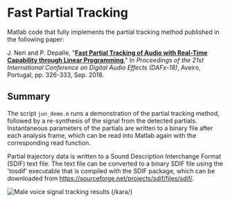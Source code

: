 # Fast Partial Tracking

Matlab code that fully implements the partial tracking method published in the following paper:

J. Neri and P. Depalle, "<a href="http://dafx2018.web.ua.pt/papers/DAFx2018_paper_26.pdf" target="_blank">**Fast Partial Tracking of Audio with Real-Time Capability through Linear Programming**</a>," In *Proceedings of the 21st International Conference on Digital Audio Effects (DAFx-18)*, Aveiro, Portugal, pp. 326-333, Sep. 2018.

## Summary

The script `jun_demo.m` runs a demonstration of the partial tracking method, followed by a re-synthesis of the signal from the detected partials. Instantaneous parameters of the partials are written to a binary file after each analysis frame, which can be read into Matlab again with the corresponding read function.

Partial trajectory data is written to a Sound Description Interchange Format (SDIF) text file. The text file can be converted to a binary SDIF file using the 'tosdif' executable that is compiled with the SDIF package, which can be downloaded from https://sourceforge.net/projects/sdif/files/sdif/.

<img src="http://www.music.mcgill.ca/~julian/wp-content/uploads/2020/11/partials_kara.png" alt="Male voice signal tracking results (/kara/)">
